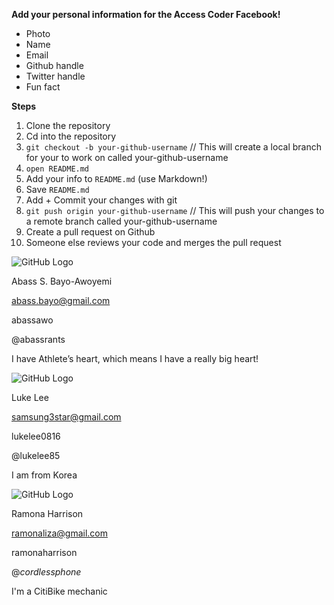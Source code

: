 **Add your personal information for the Access Coder Facebook!**

* Photo
* Name
* Email
* Github handle
* Twitter handle
* Fun fact

**Steps**

1. Clone the repository
2. Cd into the repository
2. `git checkout -b your-github-username` // This will create a local branch for your to work on called your-github-username
3. `open README.md`
3. Add your info to `README.md` (use Markdown!)
4. Save `README.md`
5. Add + Commit your changes with git
6. `git push origin your-github-username` // This will push your changes to a remote branch called your-github-username
7. Create a pull request on Github
8. Someone else reviews your code and merges the pull request 


![GitHub Logo](https://fbcdn-sphotos-h-a.akamaihd.net/hphotos-ak-xfa1/v/t1.0-9/264722_650031450040_2447902_n.jpg?oh=d6c1cf0da113992651012b9fd1c3d169&oe=55811F1C&__gda__=1433966652_7f700de652fbfbf28382d4458a74d846)

Abass S. Bayo-Awoyemi

abass.bayo@gmail.com

abassawo

@abassrants

I have Athlete’s heart, which means I have a really big heart!

![GitHub Logo](https://pbs.twimg.com/profile_images/571844329593782272/RsBm0LgY_400x400.jpeg)

Luke Lee

samsung3star@gmail.com

lukelee0816

@lukelee85

I am from Korea

![GitHub Logo](http://i62.tinypic.com/zoffo9.jpg)

Ramona Harrison

ramonaliza@gmail.com

ramonaharrison

@_cordlessphone_

I'm a CitiBike mechanic
